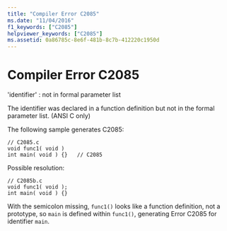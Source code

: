 ```yaml
---
title: "Compiler Error C2085"
ms.date: "11/04/2016"
f1_keywords: ["C2085"]
helpviewer_keywords: ["C2085"]
ms.assetid: 0a86785c-8e6f-481b-8c7b-412220c1950d
---
```

# Compiler Error C2085

'identifier' : not in formal parameter list

The identifier was declared in a function definition but not in the formal parameter list. (ANSI C only)

The following sample generates C2085:

```
// C2085.c
void func1( void )
int main( void ) {}   // C2085
```

Possible resolution:

```
// C2085b.c
void func1( void );
int main( void ) {}
```

With the semicolon missing, `func1()` looks like a function definition, not a prototype, so `main` is defined within `func1()`, generating Error C2085 for identifier `main`.